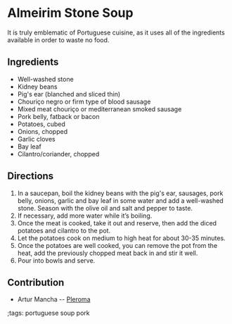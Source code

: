 # Almeirim Stone Soup

 It is truly emblematic of Portuguese cuisine, as it uses all of the ingredients
 available in order to waste no food.

## Ingredients

- Well-washed stone
- Kidney beans
- Pig's ear (blanched and sliced thin)
- Chouriço negro or firm type of blood sausage
- Mixed meat chouriço or mediterranean smoked sausage
- Pork belly, fatback or bacon
- Potatoes, cubed
- Onions, chopped
- Garlic cloves
- Bay leaf
- Cilantro/coriander, chopped

## Directions

1. In a saucepan, boil the kidney beans with the pig's ear, sausages, pork
   belly, onions, garlic and bay leaf in some water and add a well-washed stone.
   Season with the olive oil and salt and pepper to taste.
2. If necessary, add more water while it’s boiling.
3. Once the meat is cooked, take it out and reserve, then add the diced potatoes
   and cilantro to the pot.
4. Let the potatoes cook on medium to high heat for about 30-35 minutes.
5. Once the potatoes are well cooked, you can remove the pot from the heat, add
   the previously chopped meat back in and stir it well.
6. Pour into bowls and serve.

## Contribution

- Artur Mancha -- [Pleroma](https://pleroma.pt/@lisbonjoker)

;tags: portuguese soup pork
